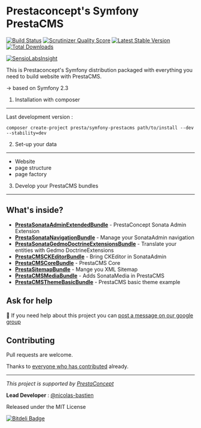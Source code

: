 Prestaconcept's Symfony PrestaCMS
===================================

[![Build Status](https://secure.travis-ci.org/prestaconcept/symfony-prestacms.png?branch=master)](http://travis-ci.org/prestaconcept/symfony-prestacms)
[![Scrutinizer Quality Score](https://scrutinizer-ci.com/g/prestaconcept/symfony-prestacms/badges/quality-score.png?s=56ad73060b1c1834854c6142d4e9bfcb3c46b13d)](https://scrutinizer-ci.com/g/prestaconcept/symfony-prestacms/)
[![Latest Stable Version](https://poser.pugx.org/presta/symfony-prestacms/v/stable.png)](https://packagist.org/packages/presta/symfony-prestacms)
[![Total Downloads](https://poser.pugx.org/presta/symfony-prestacms/downloads.png)](https://packagist.org/packages/presta/symfony-prestacms)

[![SensioLabsInsight](https://insight.sensiolabs.com/projects/47af6af1-4d02-4155-8c14-11e7d5620523/big.png)](https://insight.sensiolabs.com/projects/47af6af1-4d02-4155-8c14-11e7d5620523)

This is Prestaconcept's Symfony distribution packaged with everything you need to build website with PrestaCMS.

-> based on Symfony 2.3


1) Installation with composer
-----------------------------

Last development version :

    composer create-project presta/symfony-prestacms path/to/install --dev --stability=dev

2) Set-up your data
-------------------

  * Website
  * page structure
  * page factory


3) Develop your PrestaCMS bundles
---------------------------------




What's inside?
---------------

  * [**PrestaSonataAdminExtendedBundle**][1] - PrestaConcept Sonata Admin Extension
  * [**PrestaSonataNavigationBundle**][1] - Manage your SonataAdmin navigation
  * [**PrestaSonataGedmoDoctrineExtensionsBundle**][3] - Translate your entities with Gedmo DoctrineExtensions
  * [**PrestaCMSCKEditorBundle**][4] - Bring CKEditor in SonataAdmin
  * [**PrestaCMSCoreBundle**][5] - PrestaCMS Core
  * [**PrestaSitemapBundle**][6] - Mange you XML Sitemap
  * [**PrestaCMSMediaBundle**][7] - Adds SonataMedia in PrestaCMS
  * [**PrestaCMSThemeBasicBundle**][8] - PrestaCMS basic theme example



## Ask for help ##

:speech_balloon: If you need help about this project you can [post a message on our google group][3]

## Contributing

Pull requests are welcome.


Thanks to
[everyone who has contributed](https://github.com/prestaconcept/symfony-prestacms/graphs/contributors) already.

---

*This project is supported by [PrestaConcept](http://www.prestaconcept.net)*

**Lead Developer** : [@nicolas-bastien](https://github.com/nicolas-bastien)

Released under the MIT License


[1]: https://github.com/prestaconcept/PrestaSonataAdminExtendedBundle
[2]: https://github.com/prestaconcept/PrestaSonataNavigationBundle
[3]: https://github.com/prestaconcept/PrestaSonataGedmoDoctrineExtensionsBundle
[4]: https://github.com/prestaconcept/PrestaCMSCoreBundle
[5]: https://github.com/prestaconcept/PrestaCMSCKEditorBundle
[6]: https://github.com/prestaconcept/PrestaSitemapBundle
[7]: https://github.com/prestaconcept/PrestaCMSMediaBundle
[8]: https://github.com/prestaconcept/PrestaCMSThemeBasicBundle


[![Bitdeli Badge](https://d2weczhvl823v0.cloudfront.net/prestaconcept/symfony-prestacms/trend.png)](https://bitdeli.com/free "Bitdeli Badge")

